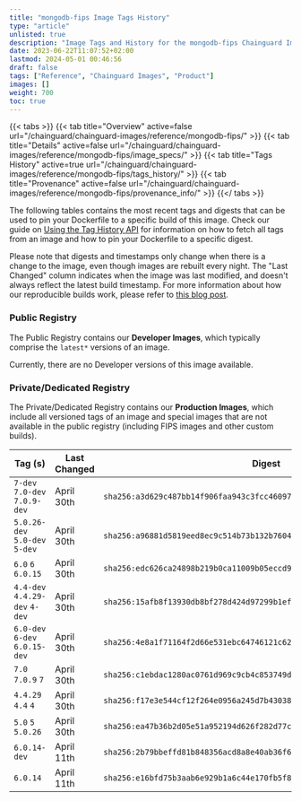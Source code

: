```yaml
---
title: "mongodb-fips Image Tags History"
type: "article"
unlisted: true
description: "Image Tags and History for the mongodb-fips Chainguard Image"
date: 2023-06-22T11:07:52+02:00
lastmod: 2024-05-01 00:46:56
draft: false
tags: ["Reference", "Chainguard Images", "Product"]
images: []
weight: 700
toc: true
---
```


{{< tabs >}}
{{< tab title="Overview" active=false url="/chainguard/chainguard-images/reference/mongodb-fips/" >}}
{{< tab title="Details" active=false url="/chainguard/chainguard-images/reference/mongodb-fips/image_specs/" >}}
{{< tab title="Tags History" active=true url="/chainguard/chainguard-images/reference/mongodb-fips/tags_history/" >}}
{{< tab title="Provenance" active=false url="/chainguard/chainguard-images/reference/mongodb-fips/provenance_info/" >}}
{{</ tabs >}}

The following tables contains the most recent tags and digests that can be used to pin your Dockerfile to a specific build of this image. Check our guide on [Using the Tag History API](/chainguard/chainguard-images/using-the-tag-history-api/) for information on how to fetch all tags from an image and how to pin your Dockerfile to a specific digest.

Please note that digests and timestamps only change when there is a change to the image, even though images are rebuilt every night. The "Last Changed" column indicates when the image was last modified, and doesn't always reflect the latest build timestamp. For more information about how our reproducible builds work, please refer to [this blog post](https://www.chainguard.dev/unchained/reproducing-chainguards-reproducible-image-builds).

### Public Registry
The Public Registry contains our **Developer Images**, which typically comprise the `latest*` versions of an image.

Currently, there are no Developer versions of this image available.

### Private/Dedicated Registry
The Private/Dedicated Registry contains our **Production Images**, which include all versioned tags of an image and special images that are not available in the public registry (including FIPS images and other custom builds).

| Tag (s)                         | Last Changed | Digest                                                                    |
|---------------------------------|--------------|---------------------------------------------------------------------------|
|  `7-dev` `7.0-dev` `7.0.9-dev`  | April 30th   | `sha256:a3d629c487bb14f906faa943c3fcc460975f054e5c9479d0d1dd351a61610f88` |
|  `5.0.26-dev` `5.0-dev` `5-dev` | April 30th   | `sha256:a96881d5819eed8ec9c514b73b132b76042a4162b2abaf12a40953f0f5025161` |
|  `6.0` `6` `6.0.15`             | April 30th   | `sha256:edc626ca24898b219b0ca11009b05eccd9f52a72efadcdf260a515d7216938a8` |
|  `4.4-dev` `4.4.29-dev` `4-dev` | April 30th   | `sha256:15afb8f13930db8bf278d424d97299b1ef39eccc047a41c8657741905703a39f` |
|  `6.0-dev` `6-dev` `6.0.15-dev` | April 30th   | `sha256:4e8a1f71164f2d66e531ebc64746121c620d88b21309d71c83853b54b09e07c4` |
|  `7.0` `7.0.9` `7`              | April 30th   | `sha256:c1ebdac1280ac0761d969c9cb4c853749d4371ffc7ed84eb7cf127bc964dca29` |
|  `4.4.29` `4.4` `4`             | April 30th   | `sha256:f17e3e544cf12f264e0956a245d7b430383d4da84f3b8406412ac083cd834c7f` |
|  `5.0` `5` `5.0.26`             | April 30th   | `sha256:ea47b36b2d05e51a952194d626f282d77cd62dd600a9c0439eadc8add76ce3d2` |
|  `6.0.14-dev`                   | April 11th   | `sha256:2b79bbeffd81b848356acd8a8e40ab36f62fe18053577464230487dace9a24b9` |
|  `6.0.14`                       | April 11th   | `sha256:e16bfd75b3aab6e929b1a6c44e170fb5f86b2d7d0bd3a1942e028c9151718a1a` |

